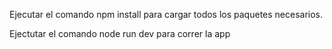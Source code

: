 Ejecutar el comando npm install para cargar todos los paquetes necesarios.

Ejectutar el comando node run dev para correr la app